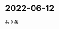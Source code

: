 # 2022-06-12

共 0 条

<!-- BEGIN WEIBO -->
<!-- 最后更新时间 Sun Jun 12 2022 16:01:15 GMT+0800 (China Standard Time) -->

<!-- END WEIBO -->
